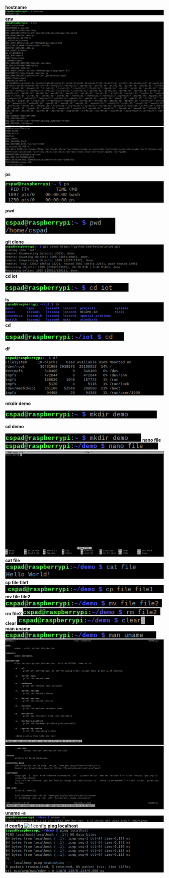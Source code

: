 **hostname**
![hostname](CPE_322_Lab_2_hostname.png)
**env**
![env](CPE_322_Lab_2_env_1.png)
![env](CPE_322_Lab_2_env_2.png)

**ps**

![ps](ps.png)

**pwd**

![pwd](pwd.png)

**git clone**
![git clone](CPE_322_Lab_2_git_clone.png)
**cd iot** 

![cd iot](CPE_322_Lab_2_cd_iot.png)

**ls**
![ls](CPE_322_Lab_2_ls.png)
**cd**

![env](CPE_322_Lab_2_cd.png)

**df**

![df](CPE_322_Lab_2_df.png)

**mkdir demo**

![mkdir](mkdir_demo.png)

**cd demo**

![cd_demo](CPE_322_Lab_2_cd_demo.png)
**nano file**
![nano_file](nano_file_1.png)
![nano_file](nano_file_2.png)
**cat file**
![cat_file](CPE_322_Lab_2_cat_file.png)
**cp file file1**
![cp file file1](CPE_322_Lab_2_cp_file_file1.png)
**mv file file2**
![mv file file2](mv_file_file2.png)
**rm file2**
![rm file2](rm_file2.png)
**clear**
![clear](CPE_322_Lab_2_clear.png)
**man uname**
![man uname](man_uname_1.png)
![man uname](man_uname_2.png)
![man uname](man_uname_3.png)
**uname -a**
![uname -a](uname_-a.png)
**if config**
![if config](CPE_322_Lab_2_ifconfig)
**ping localhost**
![ping_localhost](ping_localhost.png)
